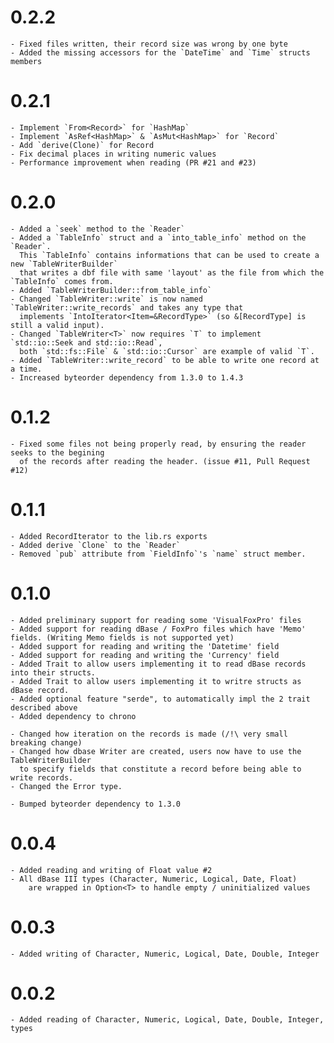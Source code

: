 # 0.2.2
    - Fixed files written, their record size was wrong by one byte
    - Added the missing accessors for the `DateTime` and `Time` structs members

# 0.2.1
    - Implement `From<Record>` for `HashMap`
    - Implement `AsRef<HashMap>` & `AsMut<HashMap>` for `Record`
    - Add `derive(Clone)` for Record
    - Fix decimal places in writing numeric values
    - Performance improvement when reading (PR #21 and #23)

# 0.2.0
    - Added a `seek` method to the `Reader`
    - Added a `TableInfo` struct and a `into_table_info` method on the `Reader`.
      This `TableInfo` contains informations that can be used to create a new `TableWriterBuilder`
      that writes a dbf file with same 'layout' as the file from which the `TableInfo` comes from.
    - Added `TableWriterBuilder::from_table_info`
    - Changed `TableWriter::write` is now named `TableWriter::write_records` and takes any type that
      implements `IntoIterator<Item=&RecordType>` (so &[RecordType] is still a valid input).
    - Changed `TableWriter<T>` now requires `T` to implement `std::io::Seek and std::io::Read`,
      both `std::fs::File` & `std::io::Cursor` are example of valid `T`.
    - Added `TableWriter::write_record` to be able to write one record at a time.
    - Increased byteorder dependency from 1.3.0 to 1.4.3
    

# 0.1.2
    - Fixed some files not being properly read, by ensuring the reader seeks to the begining
      of the records after reading the header. (issue #11, Pull Request #12)

# 0.1.1
    - Added RecordIterator to the lib.rs exports
    - Added derive `Clone` to the `Reader`
    - Removed `pub` attribute from `FieldInfo`'s `name` struct member.

# 0.1.0
    - Added preliminary support for reading some 'VisualFoxPro' files
    - Added support for reading dBase / FoxPro files which have 'Memo' fields. (Writing Memo fields is not supported yet)
    - Added support for reading and writing the 'Datetime' field
    - Added support for reading and writing the 'Currency' field
    - Added Trait to allow users implementing it to read dBase records into their structs.
    - Added Trait to allow users implementing it to writre structs as dBase record.
    - Added optional feature "serde", to automatically impl the 2 trait described above
    - Added dependency to chrono
    
    - Changed how iteration on the records is made (/!\ very small breaking change)
    - Changed how dbase Writer are created, users now have to use the TableWriterBuilder
      to specify fields that constitute a record before being able to write records.
    - Changed the Error type.
      
    - Bumped byteorder dependency to 1.3.0

# 0.0.4
    - Added reading and writing of Float value #2
    - All dBase III types (Character, Numeric, Logical, Date, Float)
        are wrapped in Option<T> to handle empty / uninitialized values

# 0.0.3
    - Added writing of Character, Numeric, Logical, Date, Double, Integer

# 0.0.2
    - Added reading of Character, Numeric, Logical, Date, Double, Integer, types


